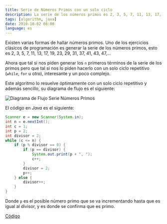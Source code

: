 ```yaml
---
title: Serie de Números Primos con un solo ciclo
description: La serie de los números primos es 2, 3, 5, 7, 11, 13, 17, 19, 23, 29, 31, 37, 41, 43, 47,…
tags: [algorithm, java]
date: 2010-10-02 08:00
language: es
---
```

Existen varias formas de hallar números primos. Uno de los ejercicios clásicos de programación es generar la serie de los números primos, esto es 2, 3, 5, 7, 11, 13, 17, 19, 23, 29, 31, 37, 41, 43, 47,…

Ahora que tal si nos piden generar los `n` primeros términos de la serie de los primos pero que tal si nos lo piden hacerlo con un solo ciclo repetitivo (`while`, `for` u otro), interesante y un poco complejo.

Este algoritmo lo resuelve óptimamente con un solo ciclo repetitivo y además sencillo, su diagrama de flujo es el siguiente:

![Diagrama de Flujo Serie Números Primos](/images/basics/algoritmo-serie-primos.png)

El código en _Java_ es el siguiente:

```java
Scanner e = new Scanner(System.in);
int n = e.nextInt();
int c = 1;
int p = 2;
int divisor = 2;
while (c <= n) {
    if (p % divisor == 0) {
        if (p == divisor) {
            System.out.print(p + ", ");
            c++;
        }
        divisor = 2;
        p++;
    } else {
        divisor++;
    }
}
```

Donde `p` es el posible número primo que se va incrementando hasta que es igual al divisor, y es donde se confirma que es primo.

[Código](https://gist.github.com/alvareztech/f2dd70b6bb73ff7df64ef89ce5b06585)
